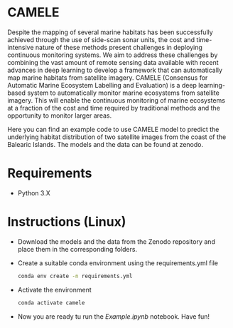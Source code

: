 # CAMELE

Despite the mapping of several marine habitats has been successfully achieved through the use of side-scan sonar units, the cost and time-intensive nature of these methods present challenges in deploying continuous monitoring systems. We aim to address these challenges by combining the vast amount of remote sensing data available with recent advances in deep learning to develop a framework that can automatically map marine habitats from satellite imagery.  CAMELE (Consensus for Automatic Marine Ecosystem Labelling and Evaluation) is a deep learning-based system to automatically monitor marine ecosystems from satellite imagery.  This will enable the continuous monitoring of marine ecosystems at a fraction of the cost and time required by traditional methods and the opportunity to monitor larger areas. 

Here you can find an example code to use CAMELE model to predict the underlying habitat distribution of two satellite images from the coast of the Balearic Islands. The models and the data can be found at zenodo.

# Requirements

- Python 3.X

# Instructions (Linux)

- Download the models and the data from the Zenodo repository and place them in the corresponding folders.

- Create a suitable conda environment using the requirements.yml file

  ```bash
  conda env create -n requirements.yml
  ```

- Activate the environment

   ```bash
  conda activate camele
  ```

- Now you are ready tu run the *Example.ipynb* notebook. Have fun!
